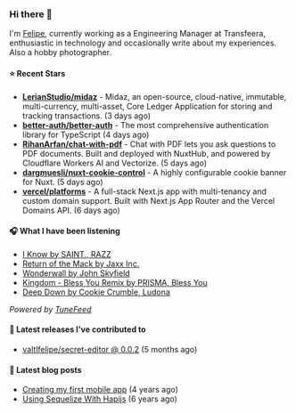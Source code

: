 ### Hi there 👋

I'm [Felipe](https://felipevm.com), currently working as a Engineering Manager at Transfeera, enthusiastic in technology and occasionally write about my experiences. Also a hobby photographer.

#### ⭐ Recent Stars
- **[LerianStudio/midaz](https://github.com/LerianStudio/midaz)** - Midaz, an open-source, cloud-native, immutable, multi-currency, multi-asset, Core Ledger Application for storing and tracking transactions.  (3 days ago)
- **[better-auth/better-auth](https://github.com/better-auth/better-auth)** - The most comprehensive authentication library for TypeScript (4 days ago)
- **[RihanArfan/chat-with-pdf](https://github.com/RihanArfan/chat-with-pdf)** - Chat with PDF lets you ask questions to PDF documents. Built and deployed with NuxtHub, and powered by Cloudflare Workers AI and Vectorize. (5 days ago)
- **[dargmuesli/nuxt-cookie-control](https://github.com/dargmuesli/nuxt-cookie-control)** - A highly configurable cookie banner for Nuxt. (5 days ago)
- **[vercel/platforms](https://github.com/vercel/platforms)** - A full-stack Next.js app with multi-tenancy and custom domain support. Built with Next.js App Router and the Vercel Domains API. (6 days ago)

#### 🎧 What I have been listening
- [I Know by SAINT., RAZZ](https://open.spotify.com/track/2wuvdG3KCdfOnXt63yZ5Do)
- [Return of the Mack by Jaxx Inc.](https://open.spotify.com/track/3xqDDeKwslgBwccnXfsqfk)
- [Wonderwall by John Skyfield](https://open.spotify.com/track/3bwXeNdNrk4flEXGLZ6YiZ)
- [Kingdom - Bless You Remix by PRISMA, Bless You](https://open.spotify.com/track/6N19eFizGDxZs9sCSalsaX)
- [Deep Down by Cookie Crumble, Ludona](https://open.spotify.com/track/3g58PKTK6IXfo9DSLsMJgW)

_Powered by [TuneFeed](https://tunefeed.app?ref=valtlfelipe-gh-profile)_ 

#### 🚀 Latest releases I've contributed to


- [valtlfelipe/secret-editor @ 0.0.2](https://github.com/valtlfelipe/secret-editor/releases/tag/0.0.2) (5 months ago)

#### 📄 Latest blog posts
- [Creating my first mobile app](https://felipevm.com/posts/creating-my-first-mobile-app/) (4 years ago)
- [Using Sequelize With Hapijs](https://felipevm.com/posts/using-sequelize-with-hapijs/) (6 years ago)
